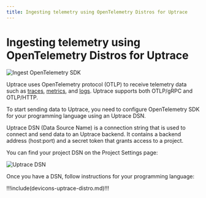 ```yaml
---
title: Ingesting telemetry using OpenTelemetry Distros for Uptrace
---
```


# Ingesting telemetry using OpenTelemetry Distros for Uptrace

![Ingest OpenTelemetry SDK](/cover/ingest-opentelemetry.png)

Uptrace uses OpenTelemetry protocol (OTLP) to receive telemetry data such as [traces](https://uptrace.dev/opentelemetry/distributed-tracing.html#spans), [metrics](https://uptrace.dev/opentelemetry/metrics.html), and [logs](https://uptrace.dev/opentelemetry/logs.html). Uptrace supports both OTLP/gRPC and OTLP/HTTP.

To start sending data to Uptrace, you need to configure OpenTelemetry SDK for your programming language using an Uptrace DSN.

Uptrace DSN (Data Source Name) is a connection string that is used to connect and send data to an Uptrace backend. It contains a backend address (host:port) and a secret token that grants access to a project.

You can find your project DSN on the Project Settings page:

![Uptrace DSN](/uptrace/dsn.png)

Once you have a DSN, follow instructions for your programming language:

!!!include(devicons-uptrace-distro.md)!!!
